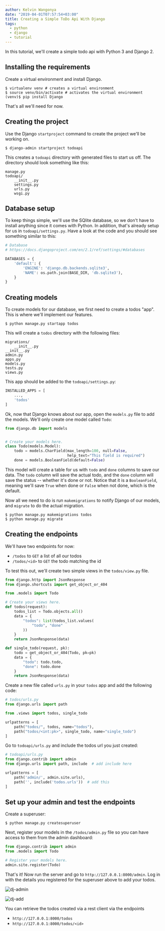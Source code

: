 ```yaml
---
author: Kelvin Wangonya
date: "2019-04-01T07:57:54+03:00"
title: Creating a Simple ToDo Api With Django
tags:
  - python
  - django
  - tutorial
---
```


In this tutorial, we\'ll create a simple todo api with Python 3 and
Django 2.

## Installing the requirements

Create a virtual environment and install Django.

```shell
$ virtualenv venv # creates a virtual environment
$ source venv/bin/activate # activates the virtual environment
(venv)$ pip install Django
```

That\'s all we\'ll need for now.

## Creating the project

Use the Django `startproject` command to create the project
we\'ll be working on.

```shell
$ django-admin startproject todoapi
```

This creates a `todoapi` directory with generated files to
start us off. The directory should look something like this:

```shell
manage.py
todoapi/
    __init__.py
    settings.py
    urls.py
    wsgi.py
```

## Database setup

To keep things simple, we\'ll use the SQlite database, so we don\'t have
to install anything since it comes with Python. In addition, that\'s
already setup for us in `todoapi/settings.py`. Have a look at
the code and you should see something similar to this:

```python
# Database
# https://docs.djangoproject.com/en/2.1/ref/settings/#databases

DATABASES = {
    'default': {
        'ENGINE': 'django.db.backends.sqlite3',
        'NAME': os.path.join(BASE_DIR, 'db.sqlite3'),
    }
}
```

## Creating models

To create models for our database, we first need to create a todos
\"app\". This is where we\'ll implement our features.

```shell
$ python manage.py startapp todos
```

This will create a `todos` directory with the following
files:

```shell
migrations/
    __init__.py
__init__.py
admin.py
apps.py
models.py
tests.py
views.py
```

This app should be added to the `todoapi/settings.py`:

```python
INSTALLED_APPS = [
    ...,
    'todos'
]
```

Ok, now that Django knows about our app, open the `models.py`
file to add the models. We\'ll only create one model called
`Todo`:

```python
from django.db import models


# Create your models here.
class Todo(models.Model):
    todo = models.CharField(max_length=100, null=False,
                            help_text="This field is required")
    done = models.BooleanField(default=False)
```

This model will create a table for us with `todo` and
`done` columns to save our data. The `todo` column
will save the actual todo, and the `done` column will save
the status -- whether it\'s done or not. Notice that it is a
`BooleanField`, meaning we\'ll save `True` when
done or `False` when not done, which is the default.

Now all we need to do is run `makemigrations` to notify
Django of our models, and `migrate` to do the actual
migration.

```shell
$ python manage.py makemigrations todos
$ python manage.py migrate
```

## Creating the endpoints

We\'ll have two endpoints for now:

- `/todos` to `GET` a list of all our todos
- `/todos/<id>` to `GET` the todo matching the
  id

To test this out, we\'ll create two simple views in the
`todos/view.py` file.

```python
from django.http import JsonResponse
from django.shortcuts import get_object_or_404

from .models import Todo

# Create your views here.
def todos(request):
    todos_list = Todo.objects.all()
    data = {
        "todos": list(todos_list.values(
            "todo", "done"
        ))
    }
    return JsonResponse(data)

def single_todo(request, pk):
    todo = get_object_or_404(Todo, pk=pk)
    data = {
        "todo": todo.todo,
        "done": todo.done
    }
    return JsonResponse(data)
```

Create a new file called `urls.py` in your `todos`
app and add the following code:

```python
# todos/urls.py
from django.urls import path

from .views import todos, single_todo

urlpatterns = [
    path("todos/", todos, name="todos"),
    path("todos/<int:pk>", single_todo, name="single_todo")
]
```

Go to `todoapi/urls.py` and include the todos url you just
created:

```python
# todoapi/urls.py
from django.contrib import admin
from django.urls import path, include  # add include here

urlpatterns = [
    path('admin/', admin.site.urls),
    path('', include('todos.urls'))  # add this
]
```

## Set up your admin and test the endpoints

Create a superuser:

```shell
$ python manage.py createsuperuser
```

Next, register your models in the `/todos/admin.py` file so
you can have access to them from the admin dashboard:

```python
from django.contrib import admin
from .models import Todo

# Register your models here.
admin.site.register(Todo)
```

That\'s it! Now run the server and go to
`http://127.0.0.1:8000/admin`. Log in with the details you
registered for the superuser above to add your todos.

![dj-admin](https://thepracticaldev.s3.amazonaws.com/i/x6voqtudx91zc4mnvede.png)

![dj-add](https://thepracticaldev.s3.amazonaws.com/i/pmorh3sdlnknzfo1h2c2.png)

You can retrieve the todos created via a rest client via the endpoints

- `http://127.0.0.1:8000/todos`
- `http://127.0.0.1:8000/todos/<id>`
